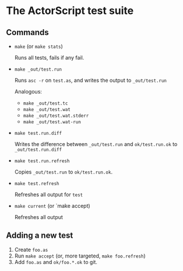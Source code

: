 The ActorScript test suite
==========================

Commands
--------

* `make` (or `make stats`)

   Runs all tests, fails if any fail.

* `make _out/test.run`

   Runs `asc -r` on `test.as`, and writes the output to `_out/test.run`

   Analogous:

   - `make _out/test.tc`
   - `make _out/test.wat`
   - `make _out/test.wat.stderr`
   - `make _out/test.wat-run`

* `make test.run.diff`

   Writes the difference between `_out/test.run` and `ok/test.run.ok` to
   `_out/test.run.diff`

* `make test.run.refresh`

   Copies `_out/test.run` to `ok/test.run.ok`.

* `make test.refresh`

   Refreshes all output for `test`

* `make current` (or `make accept)

   Refreshes all output

Adding a new test
-----------------

1. Create `foo.as`
2. Run `make accept` (or, more targeted, `make foo.refresh`)
3. Add `foo.as` and `ok/foo.*.ok` to git.
